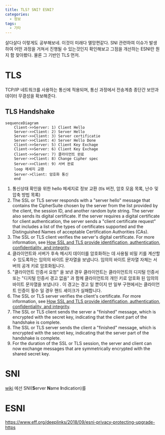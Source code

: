 ```yaml
---
title: TLS? SNI? ESNI?
categories: 
  - 정보
tags: 
  - 기타
---
```

살다살다 이렇게도 공부해보네. 이것이 미래다 멸망편같다. SNI 관련하여 이슈가 발생하여 어떤 과정을 거쳐서 진행될 수 있는것인지 확인해보고 그점을 개선하는 ESNI란 뭔지 함 찾아봤다. 물론 그 기반인 TLS 먼저.

# TLS
TCP/IP 네트워크를 사용하는 통신에 적용되며, 통신 과정에서 전송계층 종단간 보안과 데이터 무결성을 확보해준다.
## TLS Handshake
```mermaid
sequenceDiagram
    Client->>Server: 1) Client Hello
    Server->>Client: 2) Server Hello
    Server->>Client: 3) Server certificatie
    Server->>Client: 4) Server Hello Done
    Client->>Server: 5) Client Key Exchage
    Client->>Server: 6) Client Key Exchage
    Client->>Server: 7) 클라이언트 완료
    Server->>Client: 8) Change Cipher spec
    Server->>Client: 9) 서버 완료
    loop 메세지 교환
    Server->Client: 암호화 통신
    end
```
1.  통신상태 확인을 위한 hello 메세지로 정보 교환
(tls 버전, 암호 모음 목록, 난수 및 압축 방법 목록)
2.  The SSL or TLS server responds with a  "server hello"  message that contains the CipherSuite chosen by the server from the list provided by the client, the session ID, and another random byte string. The server also sends its digital certificate. If the server requires a digital certificate for client authentication, the server sends a  "client certificate request"  that includes a list of the types of certificates supported and the Distinguished Names of acceptable Certification Authorities (CAs).
3.  The SSL or TLS client verifies the server's digital certificate. For more information, see  [How SSL and TLS provide identification, authentication, confidentiality, and integrity](https://www.ibm.com/support/knowledgecenter/SSFKSJ_7.1.0/com.ibm.mq.doc/sy10670_.htm?view=kc).
4.  클라이언트와 서버가 후속 메시지 데이터를 암호화하는 데 사용될 비밀 키를 계산할 수 있도록하는 임의의 바이트 문자열을 보냅니다. 임의의 바이트 문자열 자체는 서버의 공개 키로 암호화됩니다.
5.  "클라이언트 인증서 요청" 을 보낸 경우 클라이언트는 클라이언트의 디지털 인증서 또는 "디지털 인증서 경고 없음" 과 함께 클라이언트의 개인 키로 암호화 된 임의의 바이트 문자열을 보냅니다 . 이 경고는 경고 일 뿐이지 만 일부 구현에서는 클라이언트 인증이 필수 일 경우 핸드 셰이크가 실패합니다.
6.  The SSL or TLS server verifies the client's certificate. For more information, see  [How SSL and TLS provide identification, authentication, confidentiality, and integrity](https://www.ibm.com/support/knowledgecenter/SSFKSJ_7.1.0/com.ibm.mq.doc/sy10670_.htm?view=kc).
7.  The SSL or TLS client sends the server a  "finished"  message, which is encrypted with the secret key, indicating that the client part of the handshake is complete.
8.  The SSL or TLS server sends the client a  "finished"  message, which is encrypted with the secret key, indicating that the server part of the handshake is complete.
9.  For the duration of the SSL or TLS session, the server and client can now exchange messages that are symmetrically encrypted with the shared secret key.
# SNI
[wiki](https://ko.wikipedia.org/wiki/%EC%84%9C%EB%B2%84_%EB%84%A4%EC%9E%84_%EC%9D%B8%EB%94%94%EC%BC%80%EC%9D%B4%EC%85%98) 에선 SNI(**S**erver **N**ame **I**ndication)를 

# ESNI
https://www.eff.org/deeplinks/2018/09/esni-privacy-protecting-upgrade-https
<!--stackedit_data:
eyJoaXN0b3J5IjpbLTEwNzYxNTU1MzMsMTg0MjczNzM5MywtND
Y2MDUyNCwtNzQxNzY1MDY3LC0xODcxNjk0NTUzXX0=
-->